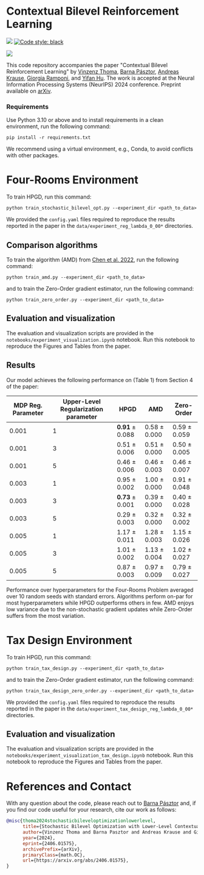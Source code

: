 # Contextual Bilevel Reinforcement Learning
[<img src="https://img.shields.io/badge/license-Apache2.0-blue.svg">](https://github.com/luchris429/purejaxrl/LICENSE)
[![Code style: black](https://img.shields.io/badge/code%20style-black-000000.svg)](https://github.com/psf/black)

![](figure.png)

This code repository accompanies the paper "Contextual Bilevel Reinforcement Learning"
by [Vinzenz Thoma](https://vinzenzthoma.com/), [Barna Pásztor](https://pasztorb.github.io), [Andreas Krause](https://las.inf.ethz.ch/krausea),
[Giorgia Ramponi](https://gioramponi.github.io/), and [Yifan Hu](https://sites.google.com/view/yifan-hu).
The work is accepted at the Neural Information Processing Systems (NeurIPS) 2024 conference.
Preprint available on [arXiv](https://arxiv.org/abs/2406.01575).

### Requirements

Use Python 3.10 or above and to install requirements in a clean environment, run the following command:

```setup
pip install -r requirements.txt
```
We recommend using a virtual environment, e.g., Conda, to avoid conflicts with other packages.


# Four-Rooms Environment

To train HPGD, run this command:
```train
python train_stochastic_bilevel_opt.py --experiment_dir <path_to_data>
```
We provided the `config.yaml` files required to reproduce the results reported in the paper in the `data/experiment_reg_lambda_0_00*` directories.

## Comparison algorithms
To train the algorithm (AMD) from [Chen et al. 2022](https://proceedings.mlr.press/v162/chen22ab.html), run the following command:
```train
python train_amd.py --experiment_dir <path_to_data>
```
and to train the Zero-Order gradient estimator, run the following command:
```train
python train_zero_order.py --experiment_dir <path_to_data>
```

## Evaluation and visualization
The evaluation and visualization scripts are provided in the `notebooks/experiment_visualization.ipynb` notebook.
Run this notebook to reproduce the Figures and Tables from the paper.


## Results

Our model achieves the following performance on (Table 1) from Section 4 of the paper:

| MDP Reg. Parameter | Upper-Level Regularization parameter | HPGD             | AMD              | Zero-Order        |
|--------------------|--------------------------------------|------------------|------------------|-------------------|
| 0.001              | 1                                    | **0.91** ± 0.088 | 0.58 ± 0.000     | 0.59 ± 0.059      |
| 0.001              | 3                                    | 0.51 ± 0.006     | 0.51 ± 0.000     | 0.50 ± 0.005      |
| 0.001              | 5                                    | 0.46 ± 0.006     | 0.46 ± 0.003     | 0.46 ± 0.007      |
| 0.003              | 1                                    | 0.95 ± 0.002     | 1.00 ± 0.000     | 0.91 ± 0.048      |
| 0.003              | 3                                    | **0.73** ± 0.001 | 0.39 ± 0.000     | 0.40 ± 0.028      |
| 0.003              | 5                                    | 0.29 ± 0.003     | 0.32 ± 0.000     | 0.32 ± 0.002      |
| 0.005              | 1                                    | 1.17 ± 0.011     | 1.28 ± 0.003     | 1.15 ± 0.026      |
| 0.005              | 3                                    | 1.01 ± 0.002     | 1.13 ± 0.004     | 1.02 ± 0.027      |
| 0.005              | 5                                    | 0.87 ± 0.003     | 0.97 ± 0.009     | 0.79 ± 0.027      |

Performance over hyperparameters for the Four-Rooms Problem averaged over 10 random seeds with standard errors.
Algorithms perform on-par for most hyperparameters while HPGD outperforms others in few.
AMD enjoys low variance due to the non-stochastic gradient updates while Zero-Order suffers from the most variation.


# Tax Design Environment

To train HPGD, run this command:
```train
python train_tax_design.py --experiment_dir <path_to_data>
```
and to train the Zero-Order gradient estimator, run the following command:
```train
python train_tax_design_zero_order.py --experiment_dir <path_to_data>
```
We provided the `config.yaml` files required to reproduce the results reported in the paper in the `data/experiment_tax_design_reg_lambda_0_00*` directories.

## Evaluation and visualization
The evaluation and visualization scripts are provided in the `notebooks/experiment_visualization_tax_design.ipynb` notebook.
Run this notebook to reproduce the Figures and Tables from the paper.

# References and Contact
With any question about the code, please reach out to [Barna Pásztor](mailto:barna.pasztor@ai.ethz.ch) and,
if you find our code useful for your research, cite our work as follows:
```bibtex
@misc{thoma2024stochasticbileveloptimizationlowerlevel,
      title={Stochastic Bilevel Optimization with Lower-Level Contextual Markov Decision Processes}, 
      author={Vinzenz Thoma and Barna Pasztor and Andreas Krause and Giorgia Ramponi and Yifan Hu},
      year={2024},
      eprint={2406.01575},
      archivePrefix={arXiv},
      primaryClass={math.OC},
      url={https://arxiv.org/abs/2406.01575}, 
}
```